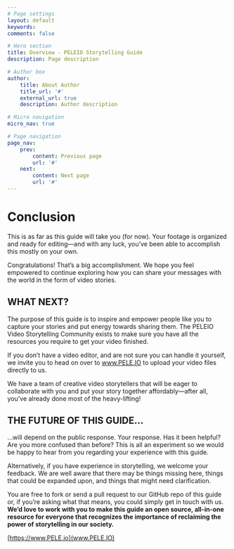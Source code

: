 ```yaml
---
# Page settings
layout: default
keywords:
comments: false

# Hero section
title: Overview - PELEIO Storytelling Guide
description: Page description

# Author box
author:
    title: About Author
    title_url: '#'
    external_url: true
    description: Author description

# Micro navigation
micro_nav: true

# Page navigation
page_nav:
    prev:
        content: Previous page
        url: '#'
    next:
        content: Next page
        url: '#'
---
```


# Conclusion
This is as far as this guide will take you (for now). Your footage is organized and ready for editing—and with any luck, you’ve been able to accomplish this mostly on your own. 

Congratulations! That’s a big accomplishment. We hope you feel empowered to continue exploring how you can share your messages with the world in the form of video stories.

## WHAT NEXT?
The purpose of this guide is to inspire and empower people like you to capture your stories and put energy towards sharing them. The PELEIO Video Storytelling Community exists to make sure you have all the resources you require to get your video finished.

If you don’t have a video editor, and are not sure you can handle it yourself, we invite you to head on over to www.PELE.IO to upload your video files directly to us. 

We have a team of creative video storytellers that will be eager to collaborate with you and put your story together affordably—after all, you’ve already done most of the heavy-lifting!

## THE FUTURE OF THIS GUIDE…
…will depend on the public response. Your response. Has it been helpful? Are you more confused than before? This is all an experiment so we would be happy to hear from you regarding your experience with this guide.

Alternatively, if you have experience in storytelling, we welcome your feedback. We are well aware that there may be things missing here, things that could be expanded upon, and things that might need clarification.

You are free to fork or send a pull request to our GitHub repo of this guide or, if you’re asking what that means, you could simply get in touch with us. <strong>We’d love to work with you to make this guide an open source, all-in-one resource for everyone that recognizes the importance of reclaiming the power of storytelling in our society.</strong>

[https://www.PELE.io](www.PELE.IO)
